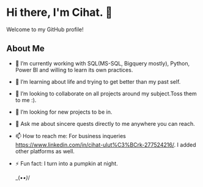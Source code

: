 # Hi there, I'm Cihat. 👋

Welcome to my GitHub profile!

## About Me

- 🔭 I’m currently working with SQL(MS-SQL, Bigquery mostly), Python, Power BI and willing to learn its own practices.
- 🌱 I’m learning about life and trying to get better than my past self.
- 👯 I’m looking to collaborate on all projects around my subject.Toss them to me :).
- 🤔 I’m looking for new projects to be in.
- 💬 Ask me about sincere quests directly to me anywhere you can reach.
- 📫 How to reach me: For business inqueries https://www.linkedin.com/in/cihat-ulut%C3%BCrk-277524216/. I added other platforms as well.
- ⚡ Fun fact: I turn into a pumpkin at night.

  \_(•_•)_/
